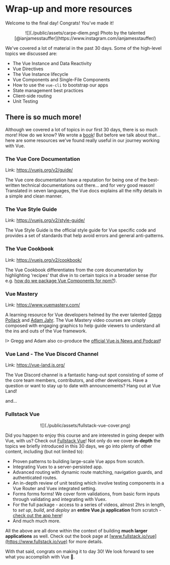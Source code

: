 # Wrap-up and more resources

Welcome to the final day! Congrats! You've made it!

<p align="center"> 
![](./public/assets/carpe-diem.png)
Photo by the talented [@ianjamesstauffer](https://www.instagram.com/ianjamesstauffer/)
</p>

We've covered a lot of material in the past 30 days. Some of the high-level topics we discussed are:

- The Vue Instance and Data Reactivity
- Vue Directives
- The Vue Instance lifecycle
- Vue Components and Single-File Components
- How to use the `vue-cli` to bootstrap our apps
- State management best practices
- Client-side routing
- Unit Testing

## There is so much more!

Although we covered a lot of topics in our first 30 days, there is so much more! How do we know? We wrote a [book](https://www.fullstack.io/vue/)! But before we talk about that… here are some resources we’ve found really useful in our journey working with Vue.

### The Vue Core Documentation

Link: https://vuejs.org/v2/guide/

The Vue core documentation have a reputation for being one of the best-written technical documentations out there… and for very good reason! Translated in seven languages, the Vue docs explains all the nifty details in a simple and clean manner.

### The Vue Style Guide

Link: https://vuejs.org/v2/style-guide/

The Vue Style Guide is the official style guide for Vue specific code and provides a set of standards that help avoid errors and general anti-patterns.

### The Vue Cookbook

Link: https://vuejs.org/v2/cookbook/

The Vue Cookbook differentiates from the core documentation by highlighting ‘recipes’ that dive in to certain topics in a broader sense (for e.g. [how do we package Vue Components for npm?](https://vuejs.org/v2/cookbook/packaging-sfc-for-npm.html)).

### Vue Mastery

Link: https://www.vuemastery.com/

A learning resource for Vue developers helmed by the ever talented [Gregg Pollack](https://twitter.com/greggpollack) and [Adam Jahr](https://twitter.com/AdamJahr). The Vue Mastery video courses are crisply composed with engaging graphics to help guide viewers to understand all the ins and outs of the Vue framework.

I> Gregg and Adam also co-produce the [official Vue.js News and Podcast](https://news.vuejs.org/)!

### Vue Land - The Vue Discord Channel

Link: https://vue-land.js.org/

The Vue Discord channel is a fantastic hang-out spot consisting of some of the core team members, contributors, and other developers. Have a question or want to stay up to date with announcements? Hang out at Vue Land!

and...

### Fullstack Vue

<p align="center"> 
![](./public/assets/fullstack-vue-cover.png)
</p>

Did you happen to enjoy this course and are interested in going deeper with Vue, with us? Check out [Fullstack Vue](https://www.fullstack.io/vue)! Not only do we cover __in-depth__ the topics we briefly introduced in this 30 days, we go into plenty of other content, including (but not limited to):

- Proven patterns to building large-scale Vue apps from scratch.
- Integrating Vuex to a server-persisted app.
- Advanced routing with dynamic route matching, navigation guards, and authenticated routes.
- An in-depth review of unit testing which involve testing components in a Vue Router and Vuex integrated setting.
- Forms forms forms! We cover form validations, from basic form inputs through validating and integrating with Vuex.
- For the full package - access to a series of videos, almost 2hrs in length, to _set up_, _build_, and _deploy_ an __entire Vue.js application__ from scratch - [check out the app here](http://simplecoincap.com/)!
- And much much more.

All the above are all done within the context of building __much larger applications__ as well. Check out the book page at [www.fullstack.io/vue](https://www.fullstack.io/vue) for more details.

With that said, congrats on making it to day 30! We look forward to see what you accomplish with Vue 🎉.
